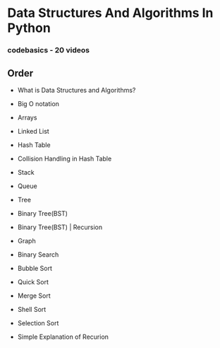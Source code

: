 # Data Structures And Algorithms In Python

### codebasics - 20 videos

## Order

- What is Data Structures and Algorithms?

- Big O notation

- Arrays

- Linked List

- Hash Table

- Collision Handling in Hash Table

- Stack

- Queue

- Tree

- Binary Tree(BST)

- Binary Tree(BST) | Recursion

- Graph

- Binary Search

- Bubble Sort

- Quick Sort

- Merge Sort

- Shell Sort

- Selection Sort

- Simple Explanation of Recurion
